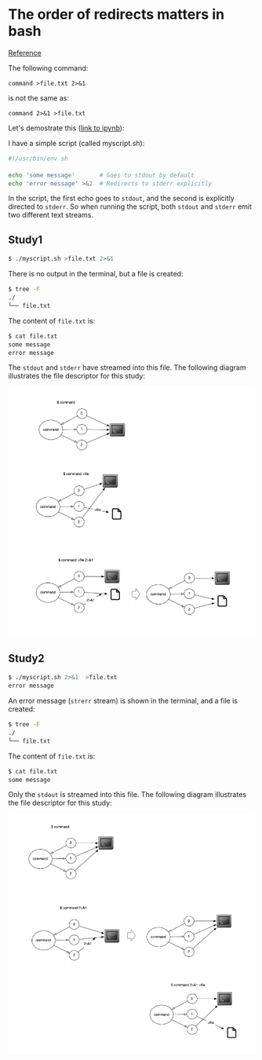 # The order of redirects matters in bash

[Reference](https://catonmat.net/bash-one-liners-explained-part-three)

The following command: 
```
command >file.txt 2>&1
```
is not the same as:

```
command 2>&1 >file.txt
```

Let's demostrate this ([link to ipynb](./ipynb--the-order-of-redirects-matters-in-bash/index.ipynb)):

I have a simple script (called myscript.sh):
```bash
#!/usr/bin/env sh

echo 'some message'       # Goes to stdout by default
echo 'error message' >&2  # Redirects to stderr explicitly
```

In the script, the first echo goes to `stdout`, and the second is explicitly directed to `stderr`. So when running the script, both `stdout` and `stderr` emit two different text streams.

## Study1

```bash
$ ./myscript.sh >file.txt 2>&1
```
There is no output in the terminal, but a file is created:

```bash
$ tree -F
./
└── file.txt
```
The content of `file.txt` is:
```txt
$ cat file.txt
some message
error message
```
The `stdout` and `stderr` have streamed into this file. The following diagram illustrates the file descriptor for this study:

![study1](./assets/study1.png)

## Study2

```bash
$ ./myscript.sh 2>&1  >file.txt
error message
```
An error message (`strerr` stream) is shown in the terminal, and a file is created:

```bash
$ tree -F
./
└── file.txt
```
The content of `file.txt` is:
```txt
$ cat file.txt
some message
```
Only the `stdout` is streamed into this file. The following diagram illustrates the file descriptor for this study:

![study2](./assets/study2.png)
